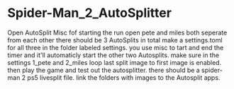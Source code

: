 # Spider-Man_2_AutoSplitter
Open AutoSplit Misc fof starting the run open pete and miles both seperate from each other there should be 3 AutoSplits in total
make a settings.toml for all three in the folder labeled settings. you use misc to tart and end the timer and it'll automaticly start the other two Autosplits.
make sure in the settings 1_pete and 2_miles loop last split image to first image is enabled.
then play the game and test out the autosplitter. there should be a spider-man 2 ps5 livesplit file.
link the folders with images to the Autosplit apps.
